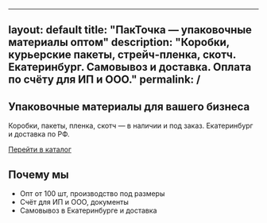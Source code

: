 
---
layout: default
title: "ПакТочка — упаковочные материалы оптом"
description: "Коробки, курьерские пакеты, стрейч-пленка, скотч. Екатеринбург. Самовывоз и доставка. Оплата по счёту для ИП и ООО."
permalink: /
---

<section class="hero">
  <h1>Упаковочные материалы для вашего бизнеса</h1>
  <p>Коробки, пакеты, пленка, скотч — в наличии и под заказ. Екатеринбург и доставка по РФ.</p>
  <p><a class="btn" href="/katalog/">Перейти в каталог</a></p>
</section>

<section>
  <h2>Почему мы</h2>
  <ul class="benefits">
    <li>Опт от 100 шт, производство под размеры</li>
    <li>Счёт для ИП и ООО, документы</li>
    <li>Самовывоз в Екатеринбурге и доставка</li>
  </ul>
</section>
